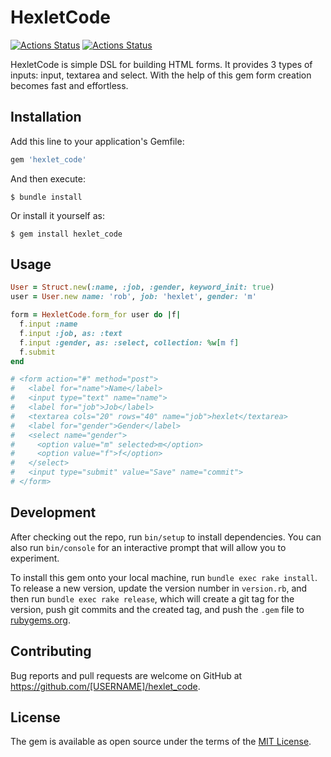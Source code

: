 # HexletCode
[![Actions Status](https://github.com/PIechik/rails-project-lvl1/actions/workflows/hexlet-check.yml/badge.svg)](https://github.com/PIechik/rails-project-lvl1/actions)
[![Actions Status](https://github.com/PIechik/rails-project-lvl1/actions/workflows/main.yml/badge.svg)](https://github.com/PIechik/rails-project-lvl1/actions)

HexletCode is simple DSL for building HTML forms. It provides 3 types of inputs: input, textarea and select. With the help of this gem form creation becomes fast and effortless.

## Installation

Add this line to your application's Gemfile:

```ruby
gem 'hexlet_code'
```

And then execute:

    $ bundle install

Or install it yourself as:

    $ gem install hexlet_code

## Usage

```ruby
User = Struct.new(:name, :job, :gender, keyword_init: true)
user = User.new name: 'rob', job: 'hexlet', gender: 'm'

form = HexletCode.form_for user do |f|
  f.input :name
  f.input :job, as: :text
  f.input :gender, as: :select, collection: %w[m f]
  f.submit
end

# <form action="#" method="post">
#   <label for="name">Name</label>
#   <input type="text" name="name">
#   <label for="job">Job</label>
#   <textarea cols="20" rows="40" name="job">hexlet</textarea>
#   <label for="gender">Gender</label>
#   <select name="gender">
#     <option value="m" selected>m</option>
#     <option value="f">f</option>
#   </select>
#   <input type="submit" value="Save" name="commit">
# </form>
```

## Development

After checking out the repo, run `bin/setup` to install dependencies. You can also run `bin/console` for an interactive prompt that will allow you to experiment.

To install this gem onto your local machine, run `bundle exec rake install`. To release a new version, update the version number in `version.rb`, and then run `bundle exec rake release`, which will create a git tag for the version, push git commits and the created tag, and push the `.gem` file to [rubygems.org](https://rubygems.org).

## Contributing

Bug reports and pull requests are welcome on GitHub at https://github.com/[USERNAME]/hexlet_code.

## License

The gem is available as open source under the terms of the [MIT License](https://opensource.org/licenses/MIT).
